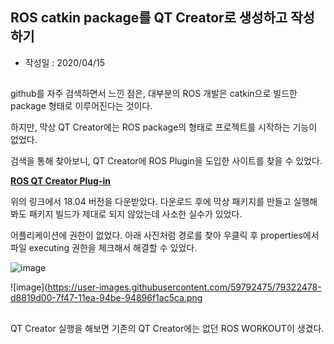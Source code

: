 ## ROS catkin package를 QT Creator로 생성하고 작성하기

* 작성일 : 2020/04/15

##

github를 자주 검색하면서 느낀 점은, 대부분의 ROS 개발은 catkin으로 빌드한 package 형태로 이루어진다는 것이다.

하지만, 막상 QT Creator에는 ROS package의 형태로 프로젝트를 시작하는 기능이 없었다.

검색을 통해 찾아보니, QT Creator에 ROS Plugin을 도입한 사이트를 찾을 수 있었다.

__[ROS QT Creator Plug-in](https://ros-qtc-plugin.readthedocs.io/en/latest/_source/How-to-Install-Users.html)__

위의 링크에서 18.04 버전을 다운받았다. 다운로드 후에 막상 패키지를 만들고 실행해봐도 패키지 빌드가 제대로 되지 않았는데 사소한 실수가 있었다.

어플리케이션에 권한이 없었다. 아래 사진처럼 경로를 찾아 우클릭 후 properties에서 파일 executing 권한을 체크해서 해결할 수 있었다.

![image](https://user-images.githubusercontent.com/59792475/79322377-b7b94780-7f47-11ea-8551-d3964025fbaa.png)

![image](https://user-images.githubusercontent.com/59792475/79322478-d8819d00-7f47-11ea-94be-94896f1ac5ca.png

##

QT Creator 실행을 해보면 기존의 QT Creator에는 없던 ROS WORKOUT이 생겼다. 
